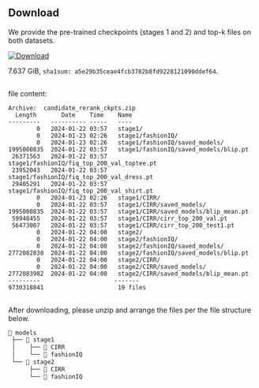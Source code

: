 ## Download

We provide the pre-trained checkpoints (stages 1 and 2) and top-k files on both datasets.

[![Download](https://img.shields.io/badge/OneDrive-Download-red?style=flat-square&logo=microsoftonedrive)](https://1drv.ms/u/s!AgLqyV5O53gxuMoaukdjb9FA46bymQ?e=XQKUbh)


7.637 GiB, `sha1sum: a5e29b35ceae4fcb3782b8fd9228121090ddef64`.

##

file content:

```vim
Archive:  candidate_rerank_ckpts.zip
  Length       Date    Time    Name
---------   ---------- -----   ----
        0   2024-01-22 03:57   stage1/
        0   2024-01-23 02:26   stage1/fashionIQ/
        0   2024-01-23 02:26   stage1/fashionIQ/saved_models/
1995000835  2024-01-22 03:57   stage1/fashionIQ/saved_models/blip.pt
 26371563   2024-01-22 03:57   stage1/fashionIQ/fiq_top_200_val_toptee.pt
 23952043   2024-01-22 03:57   stage1/fashionIQ/fiq_top_200_val_dress.pt
 29405291   2024-01-22 03:57   stage1/fashionIQ/fiq_top_200_val_shirt.pt
        0   2024-01-23 02:26   stage1/CIRR/
        0   2024-01-22 03:57   stage1/CIRR/saved_models/
1995000835  2024-01-22 03:57   stage1/CIRR/saved_models/blip_mean.pt
 59948455   2024-01-22 03:57   stage1/CIRR/cirr_top_200_val.pt
 56473007   2024-01-22 03:57   stage1/CIRR/cirr_top_200_test1.pt
        0   2024-01-22 04:00   stage2/
        0   2024-01-22 04:00   stage2/fashionIQ/
        0   2024-01-22 04:00   stage2/fashionIQ/saved_models/
2772082830  2024-01-22 04:00   stage2/fashionIQ/saved_models/blip.pt
        0   2024-01-22 04:00   stage2/CIRR/
        0   2024-01-22 04:00   stage2/CIRR/saved_models/
2772083982  2024-01-22 04:00   stage2/CIRR/saved_models/blip_mean.pt
---------                     -------
9730318841                     19 files
```

##

After downloading, please unzip and arrange the files per the file structure below.

```bash
📂 models
 ├── 📂 stage1
 │    ├── 📂 CIRR
 │    └── 📂 fashionIQ
 └── 📂 stage2
      ├── 📂 CIRR
      └── 📂 fashionIQ

```
